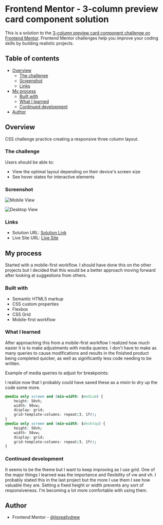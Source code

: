 # Frontend Mentor - 3-column preview card component solution

This is a solution to the [3-column preview card component challenge on Frontend Mentor](https://www.frontendmentor.io/challenges/3column-preview-card-component-pH92eAR2-). Frontend Mentor challenges help you improve your coding skills by building realistic projects.

## Table of contents

- [Overview](#overview)
  - [The challenge](#the-challenge)
  - [Screenshot](#screenshot)
  - [Links](#links)
- [My process](#my-process)
  - [Built with](#built-with)
  - [What I learned](#what-i-learned)
  - [Continued development](#continued-development)
- [Author](#author)

## Overview

CSS challenge practice creating a responsive three column layout.

### The challenge

Users should be able to:

- View the optimal layout depending on their device's screen size
- See hover states for interactive elements

### Screenshot

![Mobile View](https://user-images.githubusercontent.com/88289750/142784346-2d3a546c-05a6-427a-ac0e-23af0f9d6a63.png)

![Desktop View](https://user-images.githubusercontent.com/88289750/142784297-af9555ec-bda4-412b-afc0-448ba5bbb400.png)

### Links

- Solution URL: [Solution Link](https://www.frontendmentor.io/solutions/responsive-3-column-card-built-with-css-grid-z9Xh3FKh4)
- Live Site URL: [Live Site](https://suspicious-pasteur-b73c61.netlify.app)

## My process

Started with a mobile-first workflow. I should have done this on the other projects but I decided that this would be a better approach moving forward after looking at suggestions from others.

### Built with

- Semantic HTML5 markup
- CSS custom properties
- Flexbox
- CSS Grid
- Mobile-first workflow

### What I learned

After approaching this from a mobile-first workflow I realized how much easier it is to make adjustments with media queries. I don't have to make as many queries to cause modifications and results in the finished product being completed quicker, as well as significantly less code needing to be written.

Example of media queries to adjust for breakpoints:

I realize now that I probably could have saved these as a mixin to dry up the code some more.

```css
@media only screen and (min-width: $medium) {
	height: 50vh;
	width: 90vw;
	display: grid;
	grid-template-columns: repeat(3, 1fr);
}
@media only screen and (min-width: $desktop) {
	height: 50vh;
	width: 50vw;
	display: grid;
	grid-template-columns: repeat(3, 1fr);
}
```

### Continued development

It seems to be the theme but I want to keep improving as I use grid. One of the major things I learned was the importance and flexibility of vw and vh. I probably stated this in the last project but the more I use them I see how valuable they are. Setting a fixed height or width prevents any sort of responsiveness. I'm becoming a lot more comfortable with using them.

## Author

- Frontend Mentor - [@itsreallydrew](https://www.frontendmentor.io/profile/itsreallydrew)
